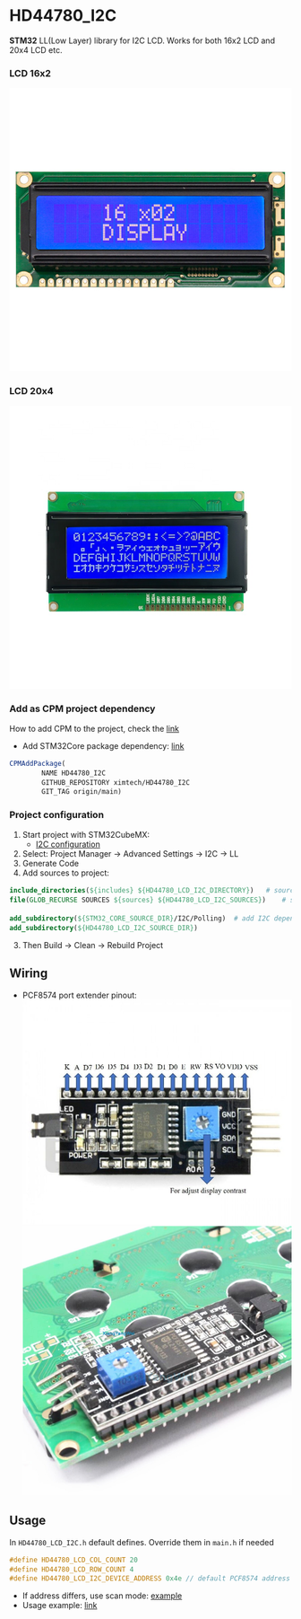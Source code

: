# HD44780_I2C

**STM32** LL(Low Layer) library for I2C LCD. Works for both 16x2 LCD and 20x4 LCD etc.

### LCD 16x2

![Image](https://github.com/ximtech/HD44780_I2C/blob/main/example/LCD16x2.jpg)

### LCD 20x4

![Image](https://github.com/ximtech/HD44780_I2C/blob/main/example/LCD20x4.jpg)

### Add as CPM project dependency

How to add CPM to the project, check the [link](https://github.com/cpm-cmake/CPM.cmake)

- Add STM32Core package dependency: [link](https://github.com/ximtech/STM32Core)

```cmake
CPMAddPackage(
        NAME HD44780_I2C
        GITHUB_REPOSITORY ximtech/HD44780_I2C
        GIT_TAG origin/main)
```

### Project configuration

1. Start project with STM32CubeMX:
    * [I2C configuration](https://github.com/ximtech/HD44780_I2C/blob/main/example/config.PNG)
2. Select: Project Manager -> Advanced Settings -> I2C -> LL
3. Generate Code
4. Add sources to project:

```cmake
include_directories(${includes} ${HD44780_LCD_I2C_DIRECTORY})   # source directories
file(GLOB_RECURSE SOURCES ${sources} ${HD44780_LCD_I2C_SOURCES})    # source files

add_subdirectory(${STM32_CORE_SOURCE_DIR}/I2C/Polling)  # add I2C dependency, core package must be included before
add_subdirectory(${HD44780_LCD_I2C_SOURCE_DIR})
```

3. Then Build -> Clean -> Rebuild Project

## Wiring

- PCF8574 port extender pinout:\
  ![Image](https://github.com/ximtech/HD44780_I2C/blob/main/example/PCF8574_pinout.jpg)
  ![Image](https://github.com/ximtech/HD44780_I2C/blob/main/example/soldering_view.jpg)


## Usage
In `HD44780_LCD_I2C.h` default defines. Override them in `main.h` if needed
```c
#define HD44780_LCD_COL_COUNT 20
#define HD44780_LCD_ROW_COUNT 4
#define HD44780_LCD_I2C_DEVICE_ADDRESS 0x4e // default PCF8574 address
```
- If address differs, use scan mode: [example](https://github.com/ximtech/STM32Core/blob/main/I2C/Polling/example/example.c)
- Usage example: [link](https://github.com/ximtech/HD44780_I2C/blob/main/example/example.c)